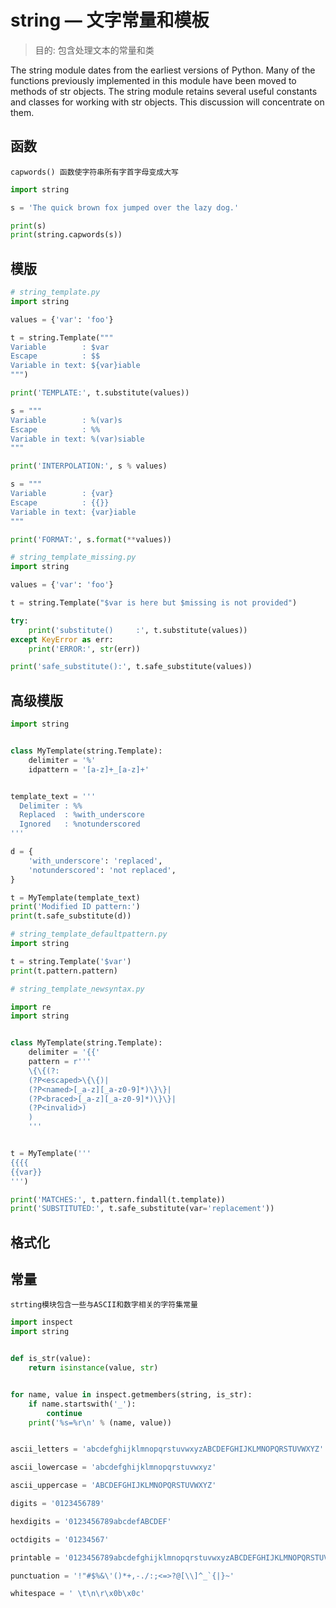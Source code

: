 # string — 文字常量和模板

> 目的: 包含处理文本的常量和类

The string module dates from the earliest versions of Python. Many of the functions previously implemented in this module have been moved to methods of str objects. The string module retains several useful constants and classes for working with str objects. This discussion will concentrate on them.

## 函数
`capwords() 函数使字符串所有字首字母变成大写`
```python
import string

s = 'The quick brown fox jumped over the lazy dog.'

print(s)
print(string.capwords(s))
```

## 模版

```python
# string_template.py
import string

values = {'var': 'foo'}

t = string.Template("""
Variable        : $var
Escape          : $$
Variable in text: ${var}iable
""")

print('TEMPLATE:', t.substitute(values))

s = """
Variable        : %(var)s
Escape          : %%
Variable in text: %(var)siable
"""

print('INTERPOLATION:', s % values)

s = """
Variable        : {var}
Escape          : {{}}
Variable in text: {var}iable
"""

print('FORMAT:', s.format(**values))
```

```python
# string_template_missing.py
import string

values = {'var': 'foo'}

t = string.Template("$var is here but $missing is not provided")

try:
    print('substitute()     :', t.substitute(values))
except KeyError as err:
    print('ERROR:', str(err))

print('safe_substitute():', t.safe_substitute(values))
```

## 高级模版
```python
import string


class MyTemplate(string.Template):
    delimiter = '%'
    idpattern = '[a-z]+_[a-z]+'


template_text = '''
  Delimiter : %%
  Replaced  : %with_underscore
  Ignored   : %notunderscored
'''

d = {
    'with_underscore': 'replaced',
    'notunderscored': 'not replaced',
}

t = MyTemplate(template_text)
print('Modified ID pattern:')
print(t.safe_substitute(d))
```

```python
# string_template_defaultpattern.py
import string

t = string.Template('$var')
print(t.pattern.pattern)
```

```python
# string_template_newsyntax.py

import re
import string


class MyTemplate(string.Template):
    delimiter = '{{'
    pattern = r'''
    \{\{(?:
    (?P<escaped>\{\{)|
    (?P<named>[_a-z][_a-z0-9]*)\}\}|
    (?P<braced>[_a-z][_a-z0-9]*)\}\}|
    (?P<invalid>)
    )
    '''


t = MyTemplate('''
{{{{
{{var}}
''')

print('MATCHES:', t.pattern.findall(t.template))
print('SUBSTITUTED:', t.safe_substitute(var='replacement'))
```

## 格式化

## 常量

`strting模块包含一些与ASCII和数字相关的字符集常量`

```python
import inspect
import string


def is_str(value):
    return isinstance(value, str)


for name, value in inspect.getmembers(string, is_str):
    if name.startswith('_'):
        continue
    print('%s=%r\n' % (name, value))
```

```python

ascii_letters = 'abcdefghijklmnopqrstuvwxyzABCDEFGHIJKLMNOPQRSTUVWXYZ'

ascii_lowercase = 'abcdefghijklmnopqrstuvwxyz'

ascii_uppercase = 'ABCDEFGHIJKLMNOPQRSTUVWXYZ'

digits = '0123456789'

hexdigits = '0123456789abcdefABCDEF'

octdigits = '01234567'

printable = '0123456789abcdefghijklmnopqrstuvwxyzABCDEFGHIJKLMNOPQRSTUVWXYZ!"#$%&\'()*+,-./:;<=>?@[\\]^_`{|}~ \t\n\r\x0b\x0c'

punctuation = '!"#$%&\'()*+,-./:;<=>?@[\\]^_`{|}~'

whitespace = ' \t\n\r\x0b\x0c'
```
